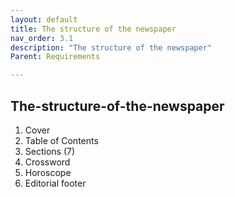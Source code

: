 ```yaml
---
layout: default
title: The structure of the newspaper
nav_order: 3.1
description: "The structure of the newspaper"
Parent: Requirements

---
```


<!-- Example of another paragraph -->
## The-structure-of-the-newspaper

1. Cover  
2. Table of Contents  
3. Sections (7)  
4. Crossword
5. Horoscope  
6. Editorial footer